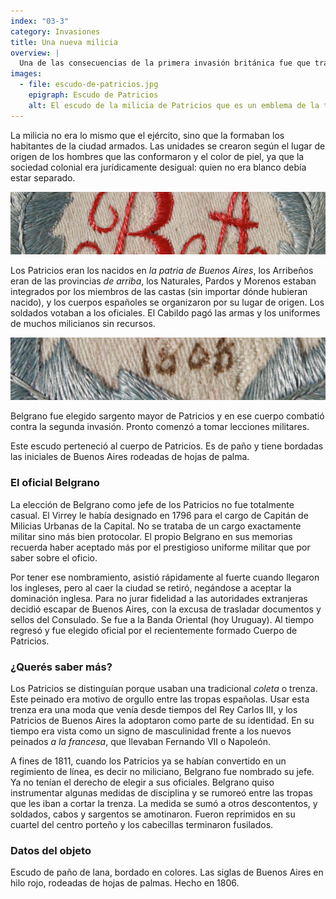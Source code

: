 ```yaml
---
index: "03-3"
category: Invasiones
title: Una nueva milicia
overview: |
  Una de las consecuencias de la primera invasión británica fue que tras su derrota en agosto de 1806 se formaron en Buenos Aires una serie de cuerpos milicianos voluntarios para combatir una posible segunda invasión.
images:
  - file: escudo-de-patricios.jpg
    epigraph: Escudo de Patricios
    alt: El escudo de la milicia de Patricios que es un emblema de la tropa. Tiene forma ovalada, bordada con hilos de colores sobre un paño. En el centro se presenta las letras B y A como sigla de Buenos Aires rodeadas de hojas de palmas.
---
```


La milicia no era lo mismo que el ejército, sino que la formaban los habitantes de la ciudad armados. Las unidades se crearon según el lugar de origen de los hombres que las conformaron y el color de piel, ya que la sociedad colonial era jurídicamente desigual: quien no era blanco debía estar separado.

![](./eje03-3-a.jpg)

Los Patricios eran los nacidos en *la patria de Buenos Aires*, los Arribeños eran de las provincias *de arriba*, los Naturales, Pardos y Morenos estaban integrados por los miembros de las castas (sin importar dónde hubieran nacido), y los cuerpos españoles se organizaron por su lugar de origen. Los soldados votaban a los oficiales. El Cabildo pagó las armas y los uniformes de muchos milicianos sin recursos.

![](./eje03-3-b.jpg)

Belgrano fue elegido sargento mayor de Patricios y en ese cuerpo combatió contra la segunda invasión. Pronto comenzó a tomar lecciones militares.

Este escudo perteneció al cuerpo de Patricios. Es de paño y tiene bordadas las iniciales de Buenos Aires rodeadas de hojas de palma.

### El oficial Belgrano
La elección de Belgrano como jefe de los Patricios no fue totalmente casual. El Virrey le había designado en 1796 para el cargo de Capitán de Milicias Urbanas de la Capital. No se trataba de un cargo exactamente militar sino más bien protocolar. El propio Belgrano en sus memorias recuerda haber aceptado más por el prestigioso uniforme militar que por saber sobre el oficio.

Por tener ese nombramiento, asistió rápidamente al fuerte cuando llegaron los ingleses, pero al caer la ciudad se retiró, negándose a aceptar la dominación inglesa. Para no jurar fidelidad a las autoridades extranjeras decidió escapar de Buenos Aires, con la excusa de trasladar documentos y sellos del Consulado. Se fue a la Banda Oriental (hoy Uruguay). Al tiempo regresó y fue elegido oficial por el recientemente formado Cuerpo de Patricios.

### ¿Querés saber más?
Los Patricios se distinguían porque usaban una tradicional *coleta* o trenza. Este peinado era motivo de orgullo entre las tropas españolas. Usar esta trenza era una moda que venía desde tiempos del Rey Carlos III, y los Patricios de Buenos Aires la adoptaron como parte de su identidad. En su tiempo era vista como un signo de masculinidad frente a los nuevos peinados *a la francesa*, que llevaban Fernando VII o Napoleón.

A fines de 1811, cuando los Patricios ya se habían convertido en un regimiento de línea, es decir no miliciano, Belgrano fue nombrado su jefe. Ya no tenían el derecho de elegir a sus oficiales. Belgrano quiso instrumentar algunas medidas de disciplina y se rumoreó entre las tropas que les iban a cortar la trenza. La medida se sumó a otros descontentos, y soldados, cabos y sargentos se amotinaron. Fueron reprimidos en su cuartel del centro porteño y los cabecillas terminaron fusilados.

### Datos del objeto
Escudo de paño de lana, bordado en colores. Las siglas de Buenos Aires en hilo rojo, rodeadas de hojas de palmas. Hecho en 1806.


